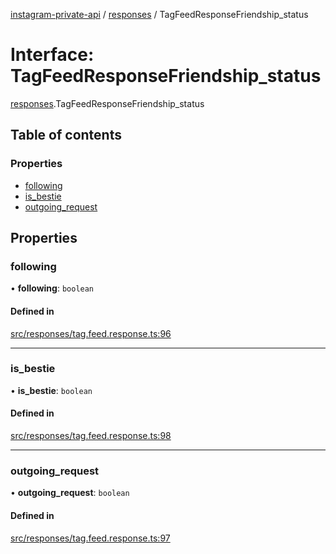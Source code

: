 [instagram-private-api](../../README.md) / [responses](../../modules/responses.md) / TagFeedResponseFriendship_status

# Interface: TagFeedResponseFriendship\_status

[responses](../../modules/responses.md).TagFeedResponseFriendship_status

## Table of contents

### Properties

- [following](TagFeedResponseFriendship_status.md#following)
- [is\_bestie](TagFeedResponseFriendship_status.md#is_bestie)
- [outgoing\_request](TagFeedResponseFriendship_status.md#outgoing_request)

## Properties

### following

• **following**: `boolean`

#### Defined in

[src/responses/tag.feed.response.ts:96](https://github.com/Nerixyz/instagram-private-api/blob/4971f34/src/responses/tag.feed.response.ts#L96)

___

### is\_bestie

• **is\_bestie**: `boolean`

#### Defined in

[src/responses/tag.feed.response.ts:98](https://github.com/Nerixyz/instagram-private-api/blob/4971f34/src/responses/tag.feed.response.ts#L98)

___

### outgoing\_request

• **outgoing\_request**: `boolean`

#### Defined in

[src/responses/tag.feed.response.ts:97](https://github.com/Nerixyz/instagram-private-api/blob/4971f34/src/responses/tag.feed.response.ts#L97)
